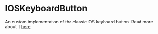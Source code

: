 # IOSKeyboardButton
An custom implementation of the classic iOS keyboard button.
Read more about it [here](https://magnuskahr.dk/2019/02/18/replicating-keys-from-uikit.html)
